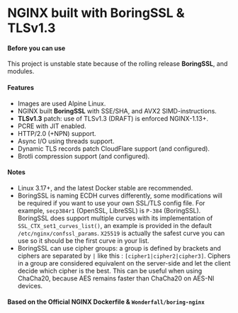 # **NGINX** built with **BoringSSL** & **TLSv1.3**

#### Before you can use

This project is unstable state because of the rolling release **BoringSSL**, and modules.

#### Features

- Images are used Alpine Linux.
- NGINX built **BoringSSL** with SSE/SHA, and AVX2 SIMD-instructions.
- **TLSv1.3** patch: use of TLSv1.3 (DRAFT) is enforced NGINX-1.13+.
- PCRE with JIT enabled.
- HTTP/2.0 (+NPN) support.
- Async I/O using threads support.
- Dynamic TLS records patch CloudFlare support (and configured).
- Brotli compression support (and configured).

#### Notes

- Linux 3.17+, and the latest Docker stable are recommended.
- BoringSSL is naming ECDH curves differently, some modifications will be required if you want to use your own SSL/TLS config file.
  For example, `secp384r1` (OpenSSL, LibreSSL) is `P-384` (BoringSSL).
  BoringSSL does support multiple curves with its implementation of `SSL_CTX_set1_curves_list()`,
  an example is provided in the default `/etc/nginx/confssl_params`.
  `X25519` is actually the safest curve you can use so it should be the first curve in your list.
- BoringSSL can use cipher groups: a group is defined by brackets and ciphers are separated by `|` like this : `[cipher1|cipher2|cipher3]`.
  Ciphers in a group are considered equivalent on the server-side and let the client decide which cipher is the best.
  This can be useful when using ChaCha20, because AES remains faster than ChaCha20 on AES-NI devices.

#### Based on the Official NGINX Dockerfile & `Wonderfall/boring-nginx`
